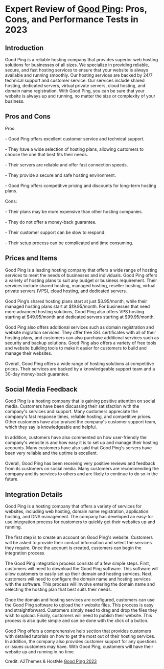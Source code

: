 <h1>Expert Review of <a href="https://a2themes.com/good-ping-reviews">Good Ping</a>: Pros, Cons, and Performance Tests in 2023</h1>
<h2>Introduction</h2>
Good Ping is a reliable hosting company that provides superior web hosting solutions for businesses of all sizes. We specialize in providing reliable, secure, and fast hosting services to ensure that your website is always available and running smoothly. Our hosting services are backed by 24/7 technical support and customer service. Our services include shared hosting, dedicated servers, virtual private servers, cloud hosting, and domain name registration. With Good Ping, you can be sure that your website is always up and running, no matter the size or complexity of your business.
<h2>Pros and Cons</h2>
Pros:<br><br>- Good Ping offers excellent customer service and technical support.<br><br>- They have a wide selection of hosting plans, allowing customers to choose the one that best fits their needs.<br><br>- Their servers are reliable and offer fast connection speeds.<br><br>- They provide a secure and safe hosting environment.<br><br>- Good Ping offers competitive pricing and discounts for long-term hosting plans.<br><br>Cons:<br><br>- Their plans may be more expensive than other hosting companies.<br><br>- They do not offer a money-back guarantee.<br><br>- Their customer support can be slow to respond.<br><br>- Their setup process can be complicated and time consuming.
<h2>Prices and Items</h2>
Good Ping is a leading hosting company that offers a wide range of hosting services to meet the needs of businesses and individuals. Good Ping offers a variety of hosting plans to suit any budget or business requirement. Their services include shared hosting, managed hosting, reseller hosting, virtual private servers (VPS), cloud hosting, and dedicated servers.<br><br>Good Ping’s shared hosting plans start at just $3.95/month, while their managed hosting plans start at $19.95/month. For businesses that need more advanced hosting solutions, Good Ping also offers VPS hosting starting at $49.95/month and dedicated servers starting at $99.95/month.<br><br>Good Ping also offers additional services such as domain registration and website migration services. They offer free SSL certificates with all of their hosting plans, and customers can also purchase additional services such as security and backup solutions. Good Ping also offers a variety of free tools and website building tools to make it easier for customers to build and manage their websites.<br><br>Overall, Good Ping offers a wide range of hosting solutions at competitive prices. Their services are backed by a knowledgeable support team and a 30-day money-back guarantee.
<h2>Social Media Feedback</h2>
Good Ping is a hosting company that is gaining positive attention on social media. Customers have been discussing their satisfaction with the company's services and support. Many customers appreciate the company's fast response times, reliable hosting, and competitive prices. Other customers have also praised the company's customer support team, which they say is knowledgeable and helpful.<br><br>In addition, customers have also commented on how user-friendly the company's website is and how easy it is to set up and manage their hosting accounts. Many customers have also said that Good Ping's servers have been very reliable and the uptime is excellent.<br><br>Overall, Good Ping has been receiving very positive reviews and feedback from its customers on social media. Many customers are recommending the company and its services to others and are likely to continue to do so in the future.
<h2>Integration Details</h2>
Good Ping is a hosting company that offers a variety of services for websites, including web hosting, domain name registration, application hosting, and DNS management. The company has developed an easy-to-use integration process for customers to quickly get their websites up and running.<br><br>The first step is to create an account on Good Ping's website. Customers will be asked to provide their contact information and select the services they require. Once the account is created, customers can begin the integration process.<br><br>The Good Ping integration process consists of a few simple steps. First, customers will need to download the Good Ping software. This software will allow customers to easily set up their domain and hosting services. Next, customers will need to configure the domain name and hosting services with the software. This process will involve entering the domain name and selecting the hosting plan that best suits their needs.<br><br>Once the domain and hosting services are configured, customers can use the Good Ping software to upload their website files. This process is easy and straightforward. Customers simply need to drag and drop the files they wish to upload. Finally, customers will need to publish their website. This process is also quite simple and can be done with the click of a button.<br><br>Good Ping offers a comprehensive help section that provides customers with detailed tutorials on how to get the most out of their hosting services. In addition, the company also provides customer support for any questions or issues customers may have. With Good Ping, customers will have their website up and running in no time.
<p>Credit: A2Themes & HostMe <a href="https://a2themes.com/good-ping-reviews">Good Ping 2023</a></p>